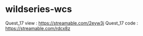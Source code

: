 # wildseries-wcs
Quest_17 view : https://streamable.com/2eyw3j
Quest_17 code : https://streamable.com/rdcx8z
